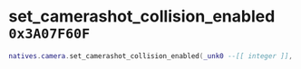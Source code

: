 # set_camerashot_collision_enabled `0x3A07F60F`

```lua
natives.camera.set_camerashot_collision_enabled(_unk0 --[[ integer ]], _unk1 --[[ integer ]])
```
